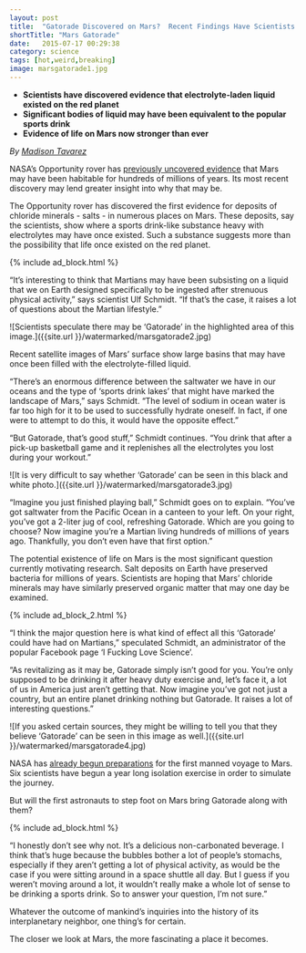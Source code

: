 ```yaml
---
layout: post
title:  "Gatorade Discovered on Mars?  Recent Findings Have Scientists Scratching Their Heads"
shortTitle: "Mars Gatorade"
date:   2015-07-17 00:29:38
category: science
tags: [hot,weird,breaking]
image: marsgatorade1.jpg
---
```

- __Scientists have discovered evidence that electrolyte-laden liquid existed on the red planet__
- __Significant bodies of liquid may have been equivalent to the popular sports drink__
- __Evidence of life on Mars now stronger than ever__

*By [Madison Tavarez](#)*

NASA’s Opportunity rover has [previously uncovered evidence](http://www.space.com/24386-mars-could-support-life-opportunity-rover.html) that Mars may have been habitable for hundreds of millions of years. Its most recent discovery may lend greater insight into why that may be.

The Opportunity rover has discovered the first evidence for deposits of chloride minerals - salts - in numerous places on Mars. These deposits, say the scientists, show where a sports drink-like substance heavy with electrolytes may have once existed. Such a substance suggests more than the possibility that life once existed on the red planet.

{% include ad_block.html %}

“It’s interesting to think that Martians may have been subsisting on a liquid that we on Earth designed specifically to be ingested after strenuous physical activity,” says scientist Ulf Schmidt. “If that’s the case, it raises a lot of questions about the Martian lifestyle.”


![Scientists speculate there may be ‘Gatorade’ in the highlighted area of this image.]({{site.url }}/watermarked/marsgatorade2.jpg)

Recent satellite images of Mars’ surface show large basins that may have once been filled with the electrolyte-filled liquid. 

“There’s an enormous difference between the saltwater we have in our oceans and the type of ‘sports drink lakes’ that might have marked the landscape of Mars,” says Schmidt. “The level of sodium in ocean water is far too high for it to be used to successfully hydrate oneself. In fact, if one were to attempt to do this, it would have the opposite effect.”

“But Gatorade, that’s good stuff,” Schmidt continues. “You drink that after a pick-up basketball game and it replenishes all the electrolytes you lost during your workout.”


![It is very difficult to say whether ‘Gatorade’ can be seen in this black and white photo.]({{site.url }}/watermarked/marsgatorade3.jpg)

“Imagine you just finished playing ball,” Schmidt goes on to explain. “You’ve got saltwater from the Pacific Ocean in a canteen to your left. On your right, you’ve got a 2-liter jug of cool, refreshing Gatorade. Which are you going to choose? Now imagine you’re a Martian living hundreds of millions of years ago. Thankfully, you don’t even have that first option.”

The potential existence of life on Mars is the most significant question currently motivating research. Salt deposits on Earth have preserved bacteria for millions of years. Scientists are hoping that Mars’ chloride minerals may have similarly preserved organic matter that may one day be examined.

{% include ad_block_2.html %}

“I think the major question here is what kind of effect all this ‘Gatorade’ could have had on Martians,” speculated Schmidt, an administrator of the popular Facebook page ‘I Fucking Love Science’.

“As revitalizing as it may be, Gatorade simply isn’t good for you. You’re only supposed to be drinking it after heavy duty exercise and, let’s face it, a lot of us in America just aren’t getting that. Now imagine you’ve got not just a country, but an entire planet drinking nothing but Gatorade. It raises a lot of interesting questions.”


![If you asked certain sources, they might be willing to tell you that they believe ‘Gatorade’ can be seen in this image as well.]({{site.url }}/watermarked/marsgatorade4.jpg)

NASA has [already begun preparations](http://www.ibtimes.co.uk/life-mars-six-scientists-begin-year-long-isolation-experiment-hawaii-simulate-conditions-red-1517828) for the first manned voyage to Mars. Six scientists have begun a year long isolation exercise in order to simulate the journey. 

But will the first astronauts to step foot on Mars bring Gatorade along with them?

{% include ad_block.html %}

“I honestly don’t see why not. It’s a delicious non-carbonated beverage. I think that’s huge because the bubbles bother a lot of people’s stomachs, especially if they aren’t getting a lot of physical activity, as would be the case if you were sitting around in a space shuttle all day. But I guess if you weren’t moving around a lot, it wouldn’t really make a whole lot of sense to be drinking a sports drink. So to answer your question, I’m not sure.”


Whatever the outcome of mankind’s inquiries into the history of its interplanetary neighbor, one thing’s for certain.

The closer we look at Mars, the more fascinating a place it becomes.
